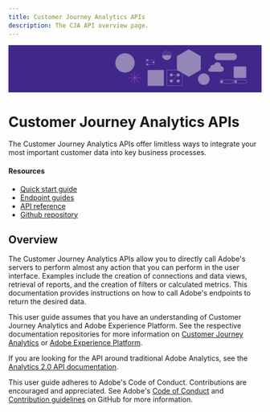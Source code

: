 ```yaml
---
title: Customer Journey Analytics APIs
description: The CJA API overview page.
---
```


<Hero slots="image, heading, text" background="rgb(64, 34, 138)"/>

![Hero image](./analytics-hero.png) 


# Customer Journey Analytics APIs

The Customer Journey Analytics APIs offer limitless ways to integrate your most important customer data into key business processes.

<Resources slots="heading, links"/>

#### Resources

* [Quick start guide](getting-started/index.md)
* [Endpoint guides](endpoints/index.md)
* [API reference](api.md)
* [Github repository](https://github.com/AdobeDocs/cja-apis)

## Overview

The Customer Journey Analytics APIs allow you to directly call Adobe's servers to perform almost any action that you can perform in the user interface. Examples include the creation of connections and data views, retrieval of reports, and the creation of filters or calculated metrics. This documentation provides instructions on how to call Adobe's endpoints to return the desired data. 

This user guide assumes that you have an understanding of Customer Journey Analytics and Adobe Experience Platform. See the respective documentation repositories for more information on [Customer Journey Analytics](https://experienceleague.adobe.com/docs/analytics-platform/using/cja-landing.html) or [Adobe Experience Platform](https://experienceleague.adobe.com/docs/experience-platform/landing/home.html).

If you are looking for the API around traditional Adobe Analytics, see the [Analytics 2.0 API documentation](https://www.adobe.io/apis/experiencecloud/analytics/docs.html).

This user guide adheres to Adobe's Code of Conduct. Contributions are encouraged and appreciated. See Adobe's [Code of Conduct](https://github.com/AdobeDocs/cja-apis/blob/main/CODE_OF_CONDUCT.md) and [Contribution guidelines](https://github.com/AdobeDocs/cja-apis/blob/main/.github/CONTRIBUTING.md) on GitHub for more information.

